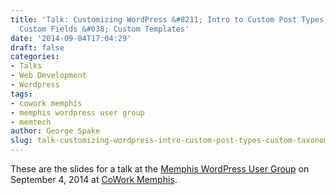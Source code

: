 ```yaml
---
title: 'Talk: Customizing WordPress &#8211; Intro to Custom Post Types, Custom Taxonomies,
  Custom Fields &#038; Custom Templates'
date: '2014-09-04T17:04:29'
draft: false
categories:
- Talks
- Web Development
- Wordpress
tags:
- cowork memphis
- memphis wordpress user group
- memtech
author: George Spake
slug: talk-customizing-wordpress-intro-custom-post-types-custom-taxonomies-custom-fields-custom-templates
---
```


These are the slides for a talk at the [Memphis WordPress User
Group](http://www.meetup.com/memphis-technology-user-groups/events/195093892/)
on September 4, 2014 at [CoWork Memphis](http://coworkmemphis.com/).
